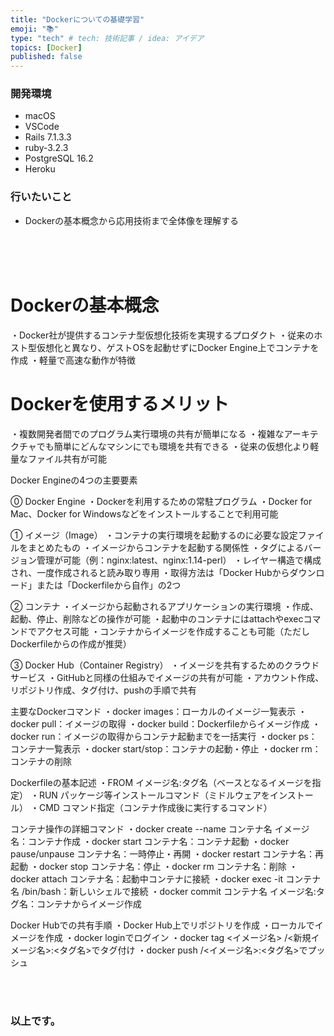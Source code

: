 ```yaml
---
title: "Dockerについての基礎学習"
emoji: "📚"
type: "tech" # tech: 技術記事 / idea: アイデア
topics: [Docker]
published: false
---
```

### 開発環境
- macOS
- VSCode
- Rails 7.1.3.3
- ruby-3.2.3
- PostgreSQL 16.2
- Heroku

### 行いたいこと
- Dockerの基本概念から応用技術まで全体像を理解する


<br>
<br>
<br>


# Dockerの基本概念
・Docker社が提供するコンテナ型仮想化技術を実現するプロダクト
・従来のホスト型仮想化と異なり、ゲストOSを起動せずにDocker Engine上でコンテナを作成
・軽量で高速な動作が特徴

# Dockerを使用するメリット
・複数開発者間でのプログラム実行環境の共有が簡単になる
・複雑なアーキテクチャでも簡単にどんなマシンにでも環境を共有できる
・従来の仮想化より軽量なファイル共有が可能

Docker Engineの4つの主要要素

⓪ Docker Engine
・Dockerを利用するための常駐プログラム
・Docker for Mac、Docker for Windowsなどをインストールすることで利用可能

① イメージ（Image）
・コンテナの実行環境を起動するのに必要な設定ファイルをまとめたもの
・イメージからコンテナを起動する関係性
・タグによるバージョン管理が可能（例：nginx:latest、nginx:1.14-perl）
・レイヤー構造で構成され、一度作成されると読み取り専用
・取得方法は「Docker Hubからダウンロード」または「Dockerfileから自作」の2つ

② コンテナ
・イメージから起動されるアプリケーションの実行環境
・作成、起動、停止、削除などの操作が可能
・起動中のコンテナにはattachやexecコマンドでアクセス可能
・コンテナからイメージを作成することも可能（ただしDockerfileからの作成が推奨）

③ Docker Hub（Container Registry）
・イメージを共有するためのクラウドサービス
・GitHubと同様の仕組みでイメージの共有が可能
・アカウント作成、リポジトリ作成、タグ付け、pushの手順で共有

主要なDockerコマンド
・docker images：ローカルのイメージ一覧表示
・docker pull：イメージの取得
・docker build：Dockerfileからイメージ作成
・docker run：イメージの取得からコンテナ起動までを一括実行
・docker ps：コンテナ一覧表示
・docker start/stop：コンテナの起動・停止
・docker rm：コンテナの削除

Dockerfileの基本記述
・FROM イメージ名:タグ名（ベースとなるイメージを指定）
・RUN パッケージ等インストールコマンド（ミドルウェアをインストール）
・CMD コマンド指定（コンテナ作成後に実行するコマンド）

コンテナ操作の詳細コマンド
・docker create --name コンテナ名 イメージ名：コンテナ作成
・docker start コンテナ名：コンテナ起動
・docker pause/unpause コンテナ名：一時停止・再開
・docker restart コンテナ名：再起動
・docker stop コンテナ名：停止
・docker rm コンテナ名：削除
・docker attach コンテナ名：起動中コンテナに接続
・docker exec -it コンテナ名 /bin/bash：新しいシェルで接続
・docker commit コンテナ名 イメージ名:タグ名：コンテナからイメージ作成

Docker Hubでの共有手順
・Docker Hub上でリポジトリを作成
・ローカルでイメージを作成
・docker loginでログイン
・docker tag <イメージ名> <Docker Hub ID>/<新規イメージ名>:<タグ名>でタグ付け
・docker push <Docker Hub ID>/<イメージ名>:<タグ名>でプッシュ


<br>
<br>


### 以上です。

<br>
<br>
<br>